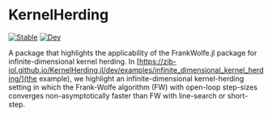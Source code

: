 # KernelHerding

[![Stable](https://img.shields.io/badge/docs-stable-blue.svg)](https://zib-iol.github.io/KernelHerding.jl/stable/)
[![Dev](https://img.shields.io/badge/docs-dev-blue.svg)](https://zib-iol.github.io/KernelHerding.jl/dev/)


A package that highlights the applicability of the FrankWolfe.jl package for infinite-dimensional kernel herding. In [https://zib-iol.github.io/KernelHerding.jl/dev/examples/infinite_dimensional_kernel_herding/](the example), we highlight an infinite-dimensional kernel-herding setting in which the Frank-Wolfe algorithm (FW) with open-loop step-sizes converges non-asymptotically faster than FW with line-search or short-step.
